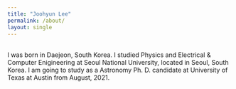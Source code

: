 ```yaml
---
title: "Joohyun Lee"
permalink: /about/
layout: single
---
```


<br/>
I was born in Daejeon, South Korea. I studied Physics and Electrical & Computer Enigineering at Seoul National University, located in Seoul, South Korea. I am going to study as a Astronomy Ph. D. candidate at University of Texas at Austin from August, 2021.
